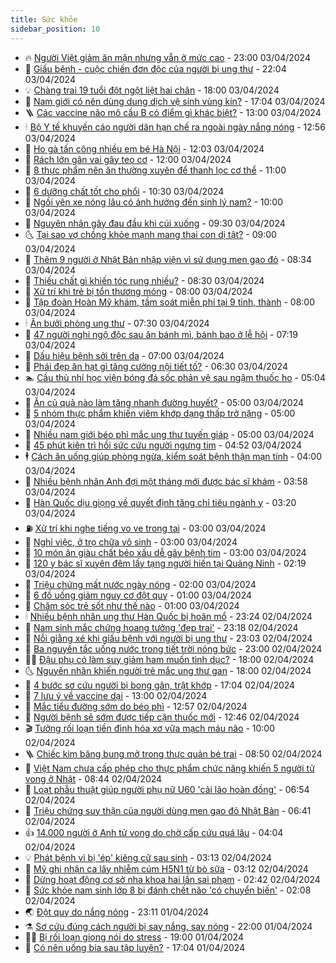 ```yaml
---
title: Sức khỏe
sidebar_position: 10
---
```


<!-- vnexpress-suc-khoe:START -->
- 🔥 [Người Việt giảm ăn mặn nhưng vẫn ở mức cao](https://vnexpress.net/nguoi-viet-giam-an-man-nhung-van-o-muc-cao-4730231.html) - 23:00 03/04/2024
- 🥰 [Giấu bệnh - cuộc chiến đơn độc của người bị ung thư](https://vnexpress.net/giau-benh-cuoc-chien-don-doc-cua-nguoi-bi-ung-thu-4727508.html) - 22:04 03/04/2024
- 💡 [Chàng trai 19 tuổi đột ngột liệt hai chân](https://vnexpress.net/chang-trai-19-tuoi-dot-ngot-liet-hai-chan-4730027.html) - 18:00 03/04/2024
- 🤗 [Nam giới có nên dùng dung dịch vệ sinh vùng kín?](https://vnexpress.net/nam-gioi-co-nen-dung-dung-dich-ve-sinh-vung-kin-4729621.html) - 17:04 03/04/2024
- 🪜 [Các vaccine não mô cầu B có điểm gì khác biệt?](https://vnexpress.net/cac-vaccine-nao-mo-cau-b-co-diem-gi-khac-biet-4730061.html) - 13:00 03/04/2024
- 🕯 [Bộ Y tế khuyến cáo người dân hạn chế ra ngoài ngày nắng nóng](https://vnexpress.net/bo-y-te-khuyen-cao-nguoi-dan-han-che-ra-ngoai-ngay-nang-nong-4730217.html) - 12:56 03/04/2024
- 🤭 [Ho gà tấn công nhiều em bé Hà Nội](https://vnexpress.net/ho-ga-tan-cong-nhieu-em-be-ha-noi-4730036.html) - 12:03 03/04/2024
- 👀 [Rách lớn gân vai gây teo cơ](https://vnexpress.net/rach-lon-gan-vai-gay-teo-co-4730117.html) - 12:00 03/04/2024
- 🌋 [8 thực phẩm nên ăn thường xuyên để thanh lọc cơ thể](https://vnexpress.net/8-thuc-pham-nen-an-thuong-xuyen-de-thanh-loc-co-the-4730046.html) - 11:00 03/04/2024
- 🫶 [6 dưỡng chất tốt cho phổi](https://vnexpress.net/6-duong-chat-tot-cho-phoi-4729997.html) - 10:30 03/04/2024
- 🦆 [Ngồi yên xe nóng lâu có ảnh hưởng đến sinh lý nam?](https://vnexpress.net/ngoi-yen-xe-nong-lau-co-anh-huong-den-sinh-ly-nam-4730062.html) - 10:00 03/04/2024
- 🚀 [Nguyên nhân gây đau đầu khi cúi xuống](https://vnexpress.net/nguyen-nhan-gay-dau-dau-khi-cui-xuong-4730008.html) - 09:30 03/04/2024
- 🌜 [Tại sao vợ chồng khỏe mạnh mang thai con dị tật?](https://vnexpress.net/tai-sao-vo-chong-khoe-manh-mang-thai-con-di-tat-4730040.html) - 09:00 03/04/2024
- 🧰 [Thêm 9 người ở Nhật Bản nhập viện vì sử dụng men gạo đỏ](https://vnexpress.net/them-9-nguoi-o-nhat-ban-nhap-vien-vi-su-dung-men-gao-do-4730086.html) - 08:34 03/04/2024
- 💫 [Thiếu chất gì khiến tóc rụng nhiều?](https://vnexpress.net/thieu-chat-gi-khien-toc-rung-nhieu-4729900.html) - 08:30 03/04/2024
- 🌝 [Xử trí khi trẻ bị tổn thương móng](https://vnexpress.net/xu-tri-khi-tre-bi-ton-thuong-mong-4729962.html) - 08:00 03/04/2024
- 🗽 [Tập đoàn Hoàn Mỹ khám, tầm soát miễn phí tại 9 tỉnh, thành](https://vnexpress.net/tap-doan-hoan-my-kham-tam-soat-mien-phi-tai-9-tinh-thanh-4729239.html) - 08:00 03/04/2024
- 🕯 [Ăn bưởi phòng ung thư](https://vnexpress.net/an-buoi-phong-ung-thu-4729871.html) - 07:30 03/04/2024
- 🦅 [47 người nghi ngộ độc sau ăn bánh mì, bánh bao ở lễ hội](https://vnexpress.net/47-nguoi-nghi-ngo-doc-sau-an-banh-mi-banh-bao-o-le-hoi-4730034.html) - 07:19 03/04/2024
- 🦆 [Dấu hiệu bệnh sởi trên da](https://vnexpress.net/dau-hieu-benh-soi-tren-da-4729884.html) - 07:00 03/04/2024
- 🎊 [Phái đẹp ăn hạt gì tăng cường nội tiết tố?](https://vnexpress.net/phai-dep-an-hat-gi-tang-cuong-noi-tiet-to-4729952.html) - 06:30 03/04/2024
- 🏊 [Cầu thủ nhí học viện bóng đá sốc phản vệ sau ngậm thuốc ho](https://vnexpress.net/cau-thu-nhi-hoc-vien-bong-da-soc-phan-ve-sau-ngam-thuoc-ho-4729983.html) - 05:04 03/04/2024
- 📝 [Ăn củ quả nào làm tăng nhanh đường huyết?](https://vnexpress.net/an-cu-qua-nao-lam-tang-nhanh-duong-huyet-4729894.html) - 05:00 03/04/2024
- 💯 [5 nhóm thực phẩm khiến viêm khớp dạng thấp trở nặng](https://vnexpress.net/5-nhom-thuc-pham-khien-viem-khop-dang-thap-tro-nang-4729857.html) - 05:00 03/04/2024
- 🌊 [Nhiều nam giới béo phì mắc ung thư tuyến giáp](https://vnexpress.net/nhieu-nam-gioi-beo-phi-mac-ung-thu-tuyen-giap-4729759.html) - 05:00 03/04/2024
- 🚀 [45 phút kiên trì hồi sức cứu người ngưng tim](https://vnexpress.net/45-phut-kien-tri-hoi-suc-cuu-nguoi-ngung-tim-4729974.html) - 04:52 03/04/2024
- 🕴 [Cách ăn uống giúp phòng ngừa, kiểm soát bệnh thận mạn tính](https://vnexpress.net/cach-an-uong-giup-phong-ngua-kiem-soat-benh-than-man-tinh-4729526.html) - 04:00 03/04/2024
- 🗽 [Nhiều bệnh nhân Anh đợi một tháng mới được bác sĩ khám](https://vnexpress.net/nhieu-benh-nhan-anh-doi-mot-thang-moi-duoc-bac-si-kham-4729916.html) - 03:58 03/04/2024
- 🎡 [Hàn Quốc dịu giọng về quyết định tăng chỉ tiêu ngành y](https://vnexpress.net/han-quoc-diu-giong-ve-quyet-dinh-tang-chi-tieu-nganh-y-4729951.html) - 03:20 03/04/2024
- ⛽️ [Xử trí khi nghe tiếng vo ve trong tai](https://vnexpress.net/xu-tri-khi-nghe-tieng-vo-ve-trong-tai-4729858.html) - 03:00 03/04/2024
- 🦆 [Nghỉ việc, ở trọ chữa vô sinh](https://vnexpress.net/nghi-viec-o-tro-chua-vo-sinh-4729816.html) - 03:00 03/04/2024
- 🤩 [10 món ăn giàu chất béo xấu dễ gây bệnh tim](https://vnexpress.net/10-mon-an-giau-chat-beo-xau-de-gay-benh-tim-4729692.html) - 03:00 03/04/2024
- 🦒 [120 y bác sĩ xuyên đêm lấy tạng người hiến tại Quảng Ninh](https://vnexpress.net/120-y-bac-si-xuyen-dem-lay-tang-nguoi-hien-tai-quang-ninh-4729843.html) - 02:19 03/04/2024
- 💫 [Triệu chứng mất nước ngày nóng](https://vnexpress.net/trieu-chung-mat-nuoc-ngay-nong-4729696.html) - 02:00 03/04/2024
- 🐘 [6 đồ uống giảm nguy cơ đột quỵ](https://vnexpress.net/6-do-uong-giam-nguy-co-dot-quy-4729699.html) - 01:00 03/04/2024
- 🚀 [Chăm sóc trẻ sốt như thế nào](https://vnexpress.net/cham-soc-tre-sot-nhu-the-nao-4729643.html) - 01:00 03/04/2024
- 🕯 [Nhiều bệnh nhân ung thư Hàn Quốc bị hoãn mổ](https://vnexpress.net/nhieu-benh-nhan-ung-thu-han-quoc-bi-hoan-mo-4729771.html) - 23:24 02/04/2024
- 🦏 [Nam sinh mắc chứng hoang tưởng &#39;đẹp trai&#39;](https://vnexpress.net/nam-sinh-mac-chung-hoang-tuong-dep-trai-4729772.html) - 23:18 02/04/2024
- 🦄 [Nỗi giằng xé khi giấu bệnh với người bị ung thư](https://vnexpress.net/noi-giang-xe-khi-giau-benh-voi-nguoi-bi-ung-thu-4728543.html) - 23:03 02/04/2024
- 🦒 [Ba nguyên tắc uống nước trong tiết trời nóng bức](https://vnexpress.net/ba-nguyen-tac-uong-nuoc-trong-tiet-troi-nong-buc-4729128.html) - 23:00 02/04/2024
- 👨‍🏫 [Đậu phụ có làm suy giảm ham muốn tình dục?](https://vnexpress.net/dau-phu-co-lam-suy-giam-ham-muon-tinh-duc-4728873.html) - 18:00 02/04/2024
- 🌜 [Nguyên nhân khiến người trẻ mắc ung thư gan](https://vnexpress.net/nguyen-nhan-khien-nguoi-tre-mac-ung-thu-gan-4729671.html) - 18:00 02/04/2024
- 🚀 [4 bước sơ cứu người bị bong gân, trật khớp](https://vnexpress.net/4-buoc-so-cuu-nguoi-bi-bong-gan-trat-khop-4728934.html) - 17:04 02/04/2024
- 💃 [7 lưu ý về vaccine dại](https://vnexpress.net/7-luu-y-ve-vaccine-dai-4729470.html) - 13:00 02/04/2024
- 💯 [Mắc tiểu đường sớm do béo phì](https://vnexpress.net/mac-tieu-duong-som-do-beo-phi-4729502.html) - 12:57 02/04/2024
- 🤔 [Người bệnh sẽ sớm được tiếp cận thuốc mới](https://vnexpress.net/nguoi-benh-se-som-duoc-tiep-can-thuoc-moi-4729728.html) - 12:46 02/04/2024
- 🎬 [Tưởng rối loạn tiền đình hóa xơ vữa mạch máu não](https://vnexpress.net/tuong-roi-loan-tien-dinh-hoa-xo-vua-mach-mau-nao-4729574.html) - 10:00 02/04/2024
- 🪜 [Chiếc kim băng bung mở trong thực quản bé trai](https://vnexpress.net/chiec-kim-bang-bung-mo-trong-thuc-quan-be-trai-4729640.html) - 08:50 02/04/2024
- 🦣 [Việt Nam chưa cấp phép cho thực phẩm chức năng khiến 5 người tử vong ở Nhật](https://vnexpress.net/viet-nam-chua-cap-phep-cho-thuc-pham-chuc-nang-khien-5-nguoi-tu-vong-o-nhat-4729637.html) - 08:44 02/04/2024
- 🧐 [Loạt phẫu thuật giúp người phụ nữ U60 &#39;cải lão hoàn đồng&#39;](https://vnexpress.net/loat-phau-thuat-giup-nguoi-phu-nu-u60-cai-lao-hoan-dong-4729514.html) - 06:54 02/04/2024
- 🤡 [Triệu chứng suy thận của người dùng men gạo đỏ Nhật Bản](https://vnexpress.net/trieu-chung-suy-than-cua-nguoi-dung-men-gao-do-nhat-ban-4729431.html) - 06:41 02/04/2024
- 👍 [14.000 người ở Anh tử vong do chờ cấp cứu quá lâu](https://vnexpress.net/14-000-nguoi-o-anh-tu-vong-do-cho-cap-cuu-qua-lau-4729469.html) - 04:04 02/04/2024
- 💡 [Phát bệnh vì bị &#39;ép&#39; kiêng cữ sau sinh](https://vnexpress.net/phat-benh-vi-bi-ep-kieng-cu-sau-sinh-4728260.html) - 03:13 02/04/2024
- 💯 [Mỹ ghi nhận ca lây nhiễm cúm H5N1 từ bò sữa](https://vnexpress.net/my-ghi-nhan-ca-lay-nhiem-cum-h5n1-tu-bo-sua-4729404.html) - 03:12 02/04/2024
- 🧠 [Dừng hoạt động cơ sở nha khoa hai lần sai phạm](https://vnexpress.net/dung-hoat-dong-co-so-nha-khoa-hai-lan-sai-pham-4729341.html) - 02:42 02/04/2024
- 🎡 [Sức khỏe nam sinh lớp 8 bị đánh chết não &#39;có chuyển biến&#39;](https://vnexpress.net/suc-khoe-nam-sinh-lop-8-bi-danh-chet-nao-co-chuyen-bien-4729347.html) - 02:08 02/04/2024
- 🌏 [Đột quỵ do nắng nóng](https://vnexpress.net/dot-quy-do-nang-nong-4728922.html) - 23:11 01/04/2024
- ⚗️ [Sơ cứu đúng cách người bị say nắng, say nóng](https://vnexpress.net/so-cuu-dung-cach-nguoi-bi-say-nang-say-nong-4728914.html) - 22:00 01/04/2024
- 👨‍🏫 [Bị rối loạn giọng nói do stress](https://vnexpress.net/bi-roi-loan-giong-noi-do-stress-4729259.html) - 19:00 01/04/2024
- 🤖 [Có nên uống bia sau tập luyện?](https://vnexpress.net/co-nen-uong-bia-sau-tap-luyen-4728929.html) - 17:04 01/04/2024<!-- vnexpress-suc-khoe:END -->
